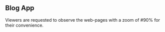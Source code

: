 ## Blog App

Viewers are requested to observe the web-pages with a zoom of #90% for their convenience.
